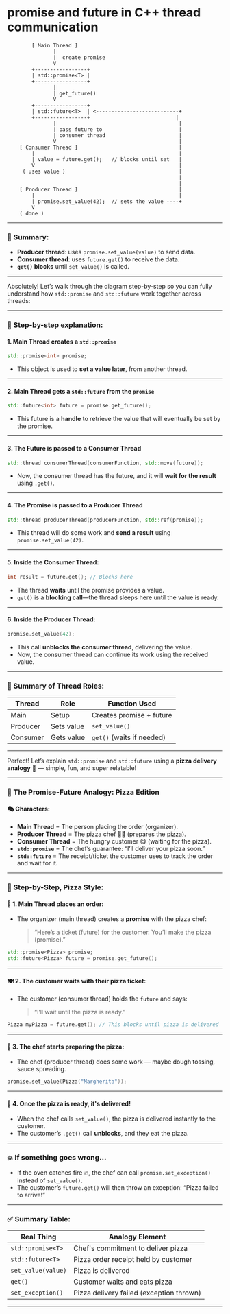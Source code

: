 # promise  and future  in C++ thread communication

```
        [ Main Thread ]
               |
               |  create promise
               V
        +-----------------+
        | std::promise<T> |
        +-----------------+
               |
               | get_future()
               V
        +-----------------+
        | std::future<T>  | <---------------------------+
        +-----------------+                            |
               |                                        |
               | pass future to                         |
               | consumer thread                        |
               V                                        |
    [ Consumer Thread ]                                 |
        |                                               |
        | value = future.get();   // blocks until set   |
        V                                               |
     ( uses value )                                     |
                                                        |
                                                        |
    [ Producer Thread ]                                 |
        |                                               |
        | promise.set_value(42);  // sets the value ----+
        V
    ( done )
```

---

### 🧠 Summary:
- **Producer thread**: uses `promise.set_value(value)` to send data.
- **Consumer thread**: uses `future.get()` to receive the data.
- **`get()` blocks** until `set_value()` is called.

---
Absolutely! Let’s walk through the diagram step-by-step so you can fully understand how `std::promise` and `std::future` work together across threads:

---

### 🔧 Step-by-step explanation:

#### **1. Main Thread creates a `std::promise`**
```cpp
std::promise<int> promise;
```
- This object is used to **set a value later**, from another thread.

---

#### **2. Main Thread gets a `std::future` from the `promise`**
```cpp
std::future<int> future = promise.get_future();
```
- This future is a **handle** to retrieve the value that will eventually be set by the promise.

---

#### **3. The Future is passed to a Consumer Thread**
```cpp
std::thread consumerThread(consumerFunction, std::move(future));
```
- Now, the consumer thread has the future, and it will **wait for the result** using `.get()`.

---

#### **4. The Promise is passed to a Producer Thread**
```cpp
std::thread producerThread(producerFunction, std::ref(promise));
```
- This thread will do some work and **send a result** using `promise.set_value(42)`.

---

#### **5. Inside the Consumer Thread:**
```cpp
int result = future.get(); // Blocks here
```
- The thread **waits** until the promise provides a value.
- `get()` is a **blocking call**—the thread sleeps here until the value is ready.

---

#### **6. Inside the Producer Thread:**
```cpp
promise.set_value(42);
```
- This call **unblocks the consumer thread**, delivering the value.
- Now, the consumer thread can continue its work using the received value.

---

### 🧵 Summary of Thread Roles:

| Thread | Role         | Function Used         |
|--------|--------------|------------------------|
| Main   | Setup        | Creates promise + future |
| Producer | Sets value  | `set_value()`         |
| Consumer | Gets value  | `get()` (waits if needed) |

---


Perfect! Let’s explain `std::promise` and `std::future` using a **pizza delivery analogy** 🍕 — simple, fun, and super relatable!

---

### 🍕 The Promise-Future Analogy: Pizza Edition

#### 🎭 Characters:
- **Main Thread** = The person placing the order (organizer).
- **Producer Thread** = The pizza chef 🧑‍🍳 (prepares the pizza).
- **Consumer Thread** = The hungry customer 😋 (waiting for the pizza).
- **`std::promise`** = The chef’s guarantee: “I’ll deliver your pizza soon.”
- **`std::future`** = The receipt/ticket the customer uses to track the order and wait for it.

---

### 🔧 Step-by-Step, Pizza Style:

#### 🧾 1. Main Thread places an order:
- The organizer (main thread) creates a **promise** with the pizza chef:
  > “Here’s a ticket (future) for the customer. You’ll make the pizza (promise).”

```cpp
std::promise<Pizza> promise;
std::future<Pizza> future = promise.get_future();
```

---

#### 🍽️ 2. The customer waits with their pizza ticket:
- The customer (consumer thread) holds the `future` and says:
  > “I’ll wait until the pizza is ready.”

```cpp
Pizza myPizza = future.get(); // This blocks until pizza is delivered
```

---

#### 🍳 3. The chef starts preparing the pizza:
- The chef (producer thread) does some work — maybe dough tossing, sauce spreading.

```cpp
promise.set_value(Pizza("Margherita"));
```

---

#### 🛵 4. Once the pizza is ready, it's delivered!
- When the chef calls `set_value()`, the pizza is delivered instantly to the customer.
- The customer’s `.get()` call **unblocks**, and they eat the pizza.

---

### 💥 If something goes wrong…
- If the oven catches fire 🔥, the chef can call `promise.set_exception()` instead of `set_value()`.
- The customer’s `future.get()` will then throw an exception: “Pizza failed to arrive!”

---

### ✅ Summary Table:

| Real Thing           | Analogy Element         |
|----------------------|-------------------------|
| `std::promise<T>`     | Chef's commitment to deliver pizza |
| `std::future<T>`      | Pizza order receipt held by customer |
| `set_value(value)`   | Pizza is delivered |
| `get()`              | Customer waits and eats pizza |
| `set_exception()`    | Pizza delivery failed (exception thrown) |

---